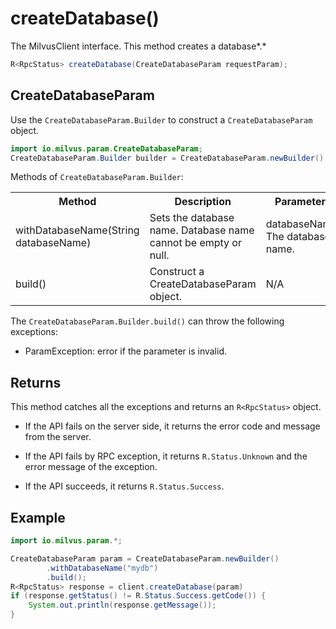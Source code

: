 # createDatabase()

The MilvusClient interface. This method creates a database*.*

```java
R<RpcStatus> createDatabase(CreateDatabaseParam requestParam);
```

## CreateDatabaseParam

Use the `CreateDatabaseParam.Builder` to construct a `CreateDatabaseParam` object.

```java
import io.milvus.param.CreateDatabaseParam;
CreateDatabaseParam.Builder builder = CreateDatabaseParam.newBuilder()
```

Methods of `CreateDatabaseParam.Builder`:

<table>
    <tr>
        <th>Method</th>
        <th>Description</th>
        <th>Parameters</th>
    </tr>
    <tr>
        <td>withDatabaseName(String databaseName)</td>
        <td>Sets the database name. Database name cannot be empty or null.</td>
        <td>databaseName: The database name.</td>
    </tr>
    <tr>
        <td>build()</td>
        <td>Construct a CreateDatabaseParam object.</td>
        <td>N/A</td>
    </tr>
</table>

The `CreateDatabaseParam.Builder.build()` can throw the following exceptions:

- ParamException: error if the parameter is invalid.

## Returns

This method catches all the exceptions and returns an `R<RpcStatus>` object.

- If the API fails on the server side, it returns the error code and message from the server.

- If the API fails by RPC exception, it returns `R.Status.Unknown` and the error message of the exception.

- If the API succeeds, it returns `R.Status.Success`.

## Example

```java
import io.milvus.param.*;

CreateDatabaseParam param = CreateDatabaseParam.newBuilder()
        .withDatabaseName("mydb")
        .build();
R<RpcStatus> response = client.createDatabase(param)
if (response.getStatus() != R.Status.Success.getCode()) {
    System.out.println(response.getMessage());
}
```
